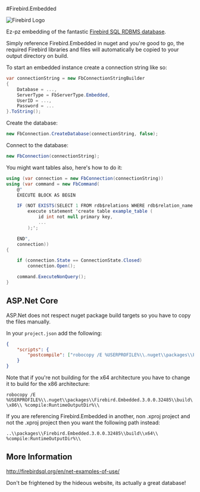#Firebird.Embedded

![Firebird Logo](http://firebirdsql.org/file/about/firebird-logo-48.png)

Ez-pz embedding of the fantastic [Firebird SQL RDBMS database](http://firebirdsql.org/).

Simply reference Firebird.Embedded in nuget and you're good to go, the required Firebird libraries and files will automatically be copied to your output directory on build.

To start an embedded instance create a connection string like so:

```c#
var connectionString = new FbConnectionStringBuilder
{
    Database = ...,
    ServerType = FbServerType.Embedded,
    UserID = ...,
    Password = ...
}.ToString();
```

Create the database:

```c#
new FbConnection.CreateDatabase(connectionString, false);
```

Connect to the database:

```c#
new FbConnection(connectionString);
```

You might want tables also, here's how to do it:

```c#
using (var connection = new FbConnection(connectionString))
using (var command = new FbCommand(
    @"
    EXECUTE BLOCK AS BEGIN

    IF (NOT EXISTS(SELECT 1 FROM rdb$relations WHERE rdb$relation_name = 'EXAMPLE_TABLE')) THEN 
        execute statement 'create table example_table (
            id int not null primary key,
            ...
        );';

    END",
    connection))
{

    if (connection.State == ConnectionState.Closed)
        connection.Open();

    command.ExecuteNonQuery();
}

```

## ASP.Net Core
ASP.Net does not respect nuget package build targets so you have to copy the files manually.

In your `project.json` add the following:

```json
{
    "scripts": {
        "postcompile": ["robocopy /E %USERPROFILE%\\.nuget\\packages\\Firebird.Embedded.3.0.0.32485\\build\\x64\\ %compile:RuntimeOutputDir%\\"]
    }
}
```

Note that if you're not building for the x64 architecture you have to change it to build for the x86 architecture:

`robocopy /E %USERPROFILE%\\.nuget\\packages\\Firebird.Embedded.3.0.0.32485\\build\\x86\\ %compile:RuntimeOutputDir%\\`

If you are referencing Firebird.Embedded in another, non .xproj project and not the .xproj project then you want the following path instead:

`..\\packages\\Firebird.Embedded.3.0.0.32485\\build\\x64\\ %compile:RuntimeOutputDir%\\`

## More Information
http://firebirdsql.org/en/net-examples-of-use/

Don't be frightened by the hideous website, its actually a great database!
